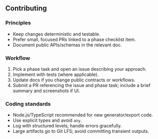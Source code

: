 ## Contributing

### Principles
- Keep changes deterministic and testable.
- Prefer small, focused PRs linked to a phase checklist item.
- Document public APIs/schemas in the relevant doc.

### Workflow
1. Pick a phase task and open an issue describing your approach.
2. Implement with tests (where applicable).
3. Update docs if you change public contracts or workflows.
4. Submit a PR referencing the issue and phase task; include a brief summary and screenshots if UI.

### Coding standards
- Node.js/TypeScript recommended for new generator/export code.
- Use explicit types and avoid `any`.
- Log with structured levels; handle errors gracefully.
- Large artifacts go to Git LFS; avoid committing transient outputs.



